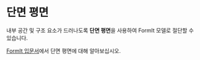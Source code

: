 # 단면 평면

내부 공간 및 구조 요소가 드러나도록 **단면 평면**을 사용하여 FormIt 모델로 절단할 수 있습니다.

[FormIt 입문서](../formit-primer/part-i/section\_planes.md)에서 단면 평면에 대해 알아보십시오.
